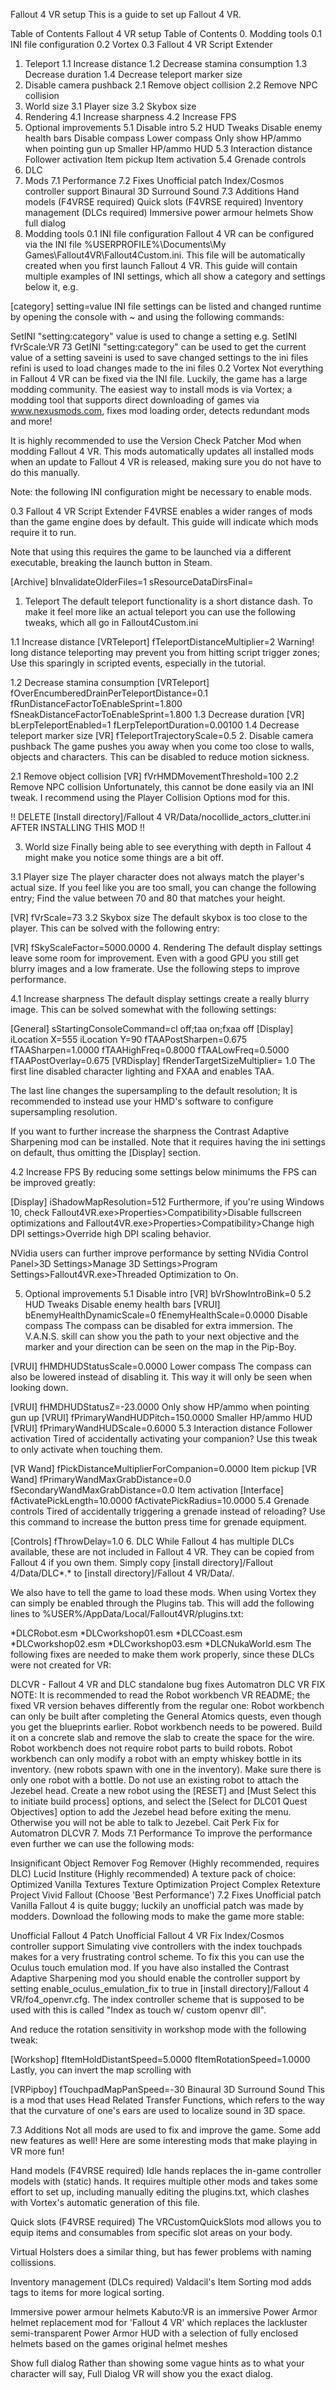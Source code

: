 Fallout 4 VR setup
This is a guide to set up Fallout 4 VR.

Table of Contents
Fallout 4 VR setup
Table of Contents
0. Modding tools
0.1 INI file configuration
0.2 Vortex
0.3 Fallout 4 VR Script Extender
1. Teleport
1.1 Increase distance
1.2 Decrease stamina consumption
1.3 Decrease duration
1.4 Decrease teleport marker size
2. Disable camera pushback
2.1 Remove object collision
2.2 Remove NPC collision
3. World size
3.1 Player size
3.2 Skybox size
4. Rendering
4.1 Increase sharpness
4.2 Increase FPS
5. Optional improvements
5.1 Disable intro
5.2 HUD Tweaks
Disable enemy health bars
Disable compass
Lower compass
Only show HP/ammo when pointing gun up
Smaller HP/ammo HUD
5.3 Interaction distance
Follower activation
Item pickup
Item activation
5.4 Grenade controls
6. DLC
7. Mods
7.1 Performance
7.2 Fixes
Unofficial patch
Index/Cosmos controller support
Binaural 3D Surround Sound
7.3 Additions
Hand models (F4VRSE required)
Quick slots (F4VRSE required)
Inventory management (DLCs required)
Immersive power armour helmets
Show full dialog
0. Modding tools
0.1 INI file configuration
Fallout 4 VR can be configured via the INI file %USERPROFILE%\Documents\My Games\Fallout4VR\Fallout4Custom.ini. This file will be automatically created when you first launch Fallout 4 VR. This guide will contain multiple examples of INI settings, which all show a category and settings below it, e.g.

[category]
setting=value
INI file settings can be listed and changed runtime by opening the console with ~ and using the following commands:

SetINI "setting:category" value is used to change a setting e.g. SetINI fVrScale:VR 73
GetINI "setting:category" can be used to get the current value of a setting
saveini is used to save changed settings to the ini files
refini is used to load changes made to the ini files
0.2 Vortex
Not everything in Fallout 4 VR can be fixed via the INI file. Luckily, the game has a large modding community. The easiest way to install mods is via Vortex; a modding tool that supports direct downloading of games via www.nexusmods.com, fixes mod loading order, detects redundant mods and more!

It is highly recommended to use the Version Check Patcher Mod when modding Fallout 4 VR. This mods automatically updates all installed mods when an update to Fallout 4 VR is released, making sure you do not have to do this manually.

Note: the following INI configuration might be necessary to enable mods.

0.3 Fallout 4 VR Script Extender
F4VRSE enables a wider ranges of mods than the game engine does by default. This guide will indicate which mods require it to run.

Note that using this requires the game to be launched via a different executable, breaking the launch button in Steam.

[Archive]
bInvalidateOlderFiles=1
sResourceDataDirsFinal=
1. Teleport
The default teleport functionality is a short distance dash. To make it feel more like an actual teleport you can use the following tweaks, which all go in Fallout4Custom.ini

1.1 Increase distance
[VRTeleport]
fTeleportDistanceMultiplier=2
Warning! long distance teleporting may prevent you from hitting script trigger zones; Use this sparingly in scripted events, especially in the tutorial.

1.2 Decrease stamina consumption
[VRTeleport]
fOverEncumberedDrainPerTeleportDistance=0.1
fRunDistanceFactorToEnableSprint=1.800
fSneakDistanceFactorToEnableSprint=1.800
1.3 Decrease duration
[VR]
bLerpTeleportEnabled=1
fLerpTeleportDuration=0.00100
1.4 Decrease teleport marker size
[VR]
fTeleportTrajectoryScale=0.5
2. Disable camera pushback
The game pushes you away when you come too close to walls, objects and characters. This can be disabled to reduce motion sickness.

2.1 Remove object collision
[VR]
fVrHMDMovementThreshold=100
2.2 Remove NPC collision
Unfortunately, this cannot be done easily via an INI tweak. I recommend using the Player Collision Options mod for this.

!! DELETE [Install directory]/Fallout 4 VR/Data/nocollide_actors_clutter.ini AFTER INSTALLING THIS MOD !!

3. World size
Finally being able to see everything with depth in Fallout 4 might make you notice some things are a bit off.

3.1 Player size
The player character does not always match the player's actual size. If you feel like you are too small, you can change the following entry; Find the value between 70 and 80 that matches your height.

[VR]
fVrScale=73
3.2 Skybox size
The default skybox is too close to the player. This can be solved with the following entry:

[VR]
fSkyScaleFactor=5000.0000
4. Rendering
The default display settings leave some room for improvement. Even with a good GPU you still get blurry images and a low framerate. Use the following steps to improve performance.

4.1 Increase sharpness
The default display settings create a really blurry image. This can be solved somewhat with the following settings:

[General]
sStartingConsoleCommand=cl off;taa on;fxaa off
[Display]
iLocation X=555
iLocation Y=90
fTAAPostSharpen=0.675
fTAASharpen=1.0000
fTAAHighFreq=0.8000
fTAALowFreq=0.5000
fTAAPostOverlay=0.675
[VRDisplay]
fRenderTargetSizeMultiplier= 1.0
The first line disabled character lighting and FXAA and enables TAA.

The last line changes the supersampling to the default resolution; It is recommended to instead use your HMD's software to configure supersampling resolution.

If you want to further increase the sharpness the Contrast Adaptive Sharpening mod can be installed. Note that it requires having the ini settings on default, thus omitting the [Display] section.

4.2 Increase FPS
By reducing some settings below minimums the FPS can be improved greatly:

[Display]
iShadowMapResolution=512
Furthermore, if you're using Windows 10, check Fallout4VR.exe>Properties>Compatibility>Disable fullscreen optimizations and Fallout4VR.exe>Properties>Compatibility>Change high DPI settings>Override high DPI scaling behavior.

NVidia users can further improve performance by setting NVidia Control Panel>3D Settings>Manage 3D Settings>Program Settings>Fallout4VR.exe>Threaded Optimization to On.

5. Optional improvements
5.1 Disable intro
[VR]
bVrShowIntroBink=0
5.2 HUD Tweaks
Disable enemy health bars
[VRUI]
bEnemyHealthDynamicScale=0
fEnemyHealthScale=0.0000
Disable compass
The compass can be disabled for extra immersion. The V.A.N.S. skill can show you the path to your next objective and the marker and your direction can be seen on the map in the Pip-Boy.

[VRUI]
fHMDHUDStatusScale=0.0000
Lower compass
The compass can also be lowered instead of disabling it. This way it will only be seen when looking down.

[VRUI]
fHMDHUDStatusZ=-23.0000
Only show HP/ammo when pointing gun up
[VRUI]
fPrimaryWandHUDPitch=150.0000
Smaller HP/ammo HUD
[VRUI]
fPrimaryWandHUDScale=0.6000
5.3 Interaction distance
Follower activation
Tired of accidentally activating your companion? Use this tweak to only activate when touching them.

[VR Wand]
fPickDistanceMultiplierForCompanion=0.0000
Item pickup
[VR Wand]
fPrimaryWandMaxGrabDistance=0.0
fSecondaryWandMaxGrabDistance=0.0
Item activation
[Interface]
fActivatePickLength=10.0000
fActivatePickRadius=10.0000
5.4 Grenade controls
Tired of accidentally triggering a grenade instead of reloading? Use this command to increase the button press time for grenade equipment.

[Controls]
fThrowDelay=1.0
6. DLC
While Fallout 4 has multiple DLCs available, these are not included in Fallout 4 VR. They can be copied from Fallout 4 if you own them. Simply copy [install directory]/Fallout 4/Data/DLC*.* to [install directory]/Fallout 4 VR/Data/.

We also have to tell the game to load these mods. When using Vortex they can simply be enabled through the Plugins tab. This will add the following lines to %USER%/AppData/Local/Fallout4VR/plugins.txt:

*DLCRobot.esm
*DLCworkshop01.esm
*DLCCoast.esm
*DLCworkshop02.esm
*DLCworkshop03.esm
*DLCNukaWorld.esm
The following fixes are needed to make them work properly, since these DLCs were not created for VR:

DLCVR - Fallout 4 VR and DLC standalone bug fixes
Automatron DLC VR FIX
NOTE: It is recommended to read the Robot workbench VR README; the fixed VR version behaves differently from the regular one:
Robot workbench can only be built after completing the General Atomics quests, even though you get the blueprints earlier.
Robot workbench needs to be powered. Build it on a concrete slab and remove the slab to create the space for the wire.
Robot workbench does not require robot parts to build robots.
Robot workbench can only modify a robot with an empty whiskey bottle in its inventory. (new robots spawn with one in the inventory). Make sure there is only one robot with a bottle.
Do not use an existing robot to attach the Jezebel head. Create a new robot using the [RESET] and [Must Select this to initiate build process] options, and select the [Select for DLC01 Quest Objectives] option to add the Jezebel head before exiting the menu. Otherwise you will not be able to talk to Jezebel.
Cait Perk Fix for Automatron DLCVR
7. Mods
7.1 Performance
To improve the performance even further we can use the following mods:

Insignificant Object Remover
Fog Remover (Highly recommended, requires DLC)
Lucid Institure (Highly recommended)
A texture pack of choice:
Optimized Vanilla Textures
Texture Optimization Project
Complex Retexture Project
Vivid Fallout (Choose 'Best Performance')
7.2 Fixes
Unofficial patch
Vanilla Fallout 4 is quite buggy; luckily an unofficial patch was made by modders. Download the following mods to make the game more stable:

Unofficial Fallout 4 Patch
Unofficial Fallout 4 VR Fix
Index/Cosmos controller support
Simulating vive controllers with the index touchpads makes for a very frustrating control scheme. To fix this you can use the Oculus touch emulation mod. If you have also installed the Contrast Adaptive Sharpening mod you should enable the controller support by setting enable_oculus_emulation_fix to true in [install directory]/Fallout 4 VR/fo4_openvr.cfg. The index controller scheme that is supposed to be used with this is called "Index as touch w/ custom openvr dll".

And reduce the rotation sensitivity in workshop mode with the following tweak:

[Workshop]
fItemHoldDistantSpeed=5.0000
fItemRotationSpeed=1.0000
Lastly, you can invert the map scrolling with

[VRPipboy]
fTouchpadMapPanSpeed=-30
Binaural 3D Surround Sound
This is a mod that uses Head Related Transfer Functions, which refers to the way that the curvature of one's ears are used to localize sound in 3D space.

7.3 Additions
Not all mods are used to fix and improve the game. Some add new features as well! Here are some interesting mods that make playing in VR more fun!

Hand models (F4VRSE required)
Idle hands replaces the in-game controller models with (static) hands. It requires multiple other mods and takes some effort to set up, including manually editing the plugins.txt, which clashes with Vortex's automatic generation of this file.

Quick slots (F4VRSE required)
The VRCustomQuickSlots mod allows you to equip items and consumables from specific slot areas on your body.

Virtual Holsters does a similar thing, but has fewer problems with naming collissions.

Inventory management (DLCs required)
Valdacil's Item Sorting mod adds tags to items for more logical sorting.

Immersive power armour helmets
Kabuto:VR is an immersive Power Armor helmet replacement mod for 'Fallout 4 VR' which replaces the lackluster semi-transparent Power Armor HUD with a selection of fully enclosed helmets based on the games original helmet meshes

Show full dialog
Rather than showing some vague hints as to what your character will say, Full Dialog VR will show you the exact dialog.
